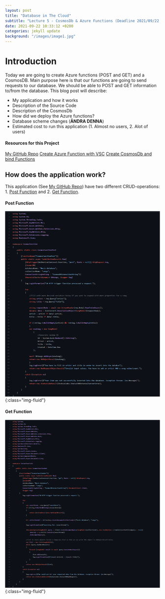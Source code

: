 ```yaml
---
layout: post
title: "Database in The Cloud"
subtitle: "Lecture 5 - CosmosDb & Azure Functions (Deadline 2021/09/22 23:55)"
date: 2021-09-22 10:33:12 +0200
categories: jekyll update
background: "/images/image1.jpg"
---
```


# Introduction

Today we are going to create Azure functions (POST and GET) and a CosmosDB. Main purpose here is that our functions are going to send requests to our database. We should be able to POST and GET information to/from the database. This blog post will describe:

- My application and how it works
- Description of the Source Code
- Description of the CosmosDb
- How did we deploy the Azure functions?
- Database scheme changes (**ÄNDRA DENNA**)
- Estimated cost to run this application (1. Almost no users, 2. Alot of users)

#### Resources for this Project

[My GitHub Repo](https://github.com/Orhan92/CosmosFunction)
[Create Azure Function with VSC](https://docs.microsoft.com/sv-se/azure/azure-functions/create-first-function-vs-code-csharp)
[Create CosmosDb and bind Functions](https://docs.microsoft.com/sv-se/azure/azure-functions/functions-add-output-binding-cosmos-db-vs-code?pivots=programming-language-csharp)

## How does the application work?

This application (See [My GitHub Repo](https://github.com/Orhan92/CosmosFunction)) have two different CRUD-operations: 1. [Post Function](https://github.com/Orhan92/CosmosFunction/blob/main/CosmosFunctionPost.cs) and 2. [Get Function](https://github.com/Orhan92/CosmosFunction/blob/main/CosmosFunctionGet.cs).

#### Post Function

![Post Function](/images/function-post.png){:class="img-fluid"}

#### Get Function

![Get Function](/images/function-get.png){:class="img-fluid"}
